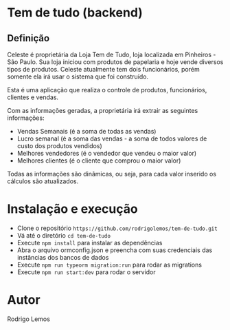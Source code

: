 # Tem de tudo (backend)

## Definição

Celeste é proprietária da Loja Tem de Tudo, loja localizada em Pinheiros - São Paulo. Sua loja iniciou com produtos de papelaria e hoje vende diversos tipos de produtos. Celeste atualmente tem dois funcionários, porém somente ela irá usar o sistema que foi construído.

Esta é uma aplicação que realiza o controle de produtos, funcionários, clientes e vendas.

Com as informações geradas, a proprietária irá extrair as seguintes informações:

- Vendas Semanais (é a soma de todas as vendas)
- Lucro semanal (é a soma das vendas - a soma de todos valores de custo dos produtos vendidos)
- Melhores vendedores (é o vendedor que vendeu o maior valor)
- Melhores clientes (é o cliente que comprou o maior valor)

Todas as informações são dinâmicas, ou seja, para cada valor inserido os cálculos são atualizados.

# Instalação e execução

- Clone o repositório ```https://github.com/rodrigolemos/tem-de-tudo.git```
- Vá até o diretório ```cd tem-de-tudo```
- Execute ```npm install``` para instalar as dependências
- Abra o arquivo ormconfig.json e preencha com suas credenciais das instâncias dos bancos de dados
- Execute ```npm run typeorm migration:run``` para rodar as migrations 
- Execute ```npm run start:dev``` para rodar o servidor

# Autor

Rodrigo Lemos
